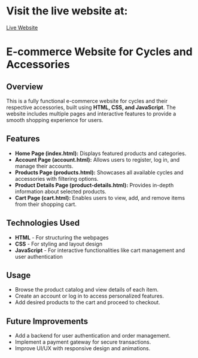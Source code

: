 # Visit the live website at:
[Live Website](https://parthmiv.github.io/E-commerce/)

# E-commerce Website for Cycles and Accessories

## Overview
This is a fully functional e-commerce website for cycles and their respective accessories, built using **HTML, CSS, and JavaScript**. The website includes multiple pages and interactive features to provide a smooth shopping experience for users.

## Features
- **Home Page (index.html):** Displays featured products and categories.
- **Account Page (account.html):** Allows users to register, log in, and manage their accounts.
- **Products Page (products.html):** Showcases all available cycles and accessories with filtering options.
- **Product Details Page (product-details.html):** Provides in-depth information about selected products.
- **Cart Page (cart.html):** Enables users to view, add, and remove items from their shopping cart.

## Technologies Used
- **HTML** - For structuring the webpages
- **CSS** - For styling and layout design
- **JavaScript** - For interactive functionalities like cart management and user authentication


## Usage
- Browse the product catalog and view details of each item.
- Create an account or log in to access personalized features.
- Add desired products to the cart and proceed to checkout.

## Future Improvements
- Add a backend for user authentication and order management.
- Implement a payment gateway for secure transactions.
- Improve UI/UX with responsive design and animations.
